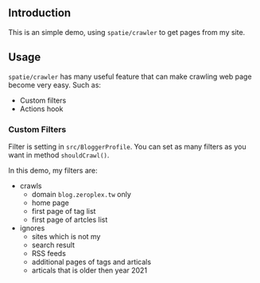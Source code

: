## Introduction

This is an simple demo, using `spatie/crawler` to get pages from my site.


## Usage

`spatie/crawler` has many useful feature that can make crawling web page become very easy. Such as:

- Custom filters
- Actions hook



### Custom Filters

Filter is setting in `src/BloggerProfile`. You can set as many filters as you want in method `shouldCrawl()`.

In this demo, my filters are:

- crawls
  - domain `blog.zeroplex.tw` only
  - home page
  - first page of tag list
  - first page of artcles list
- ignores
  - sites which is not my
  - search result
  - RSS feeds
  - additional pages of tags and articals
  - articals that is older then year 2021